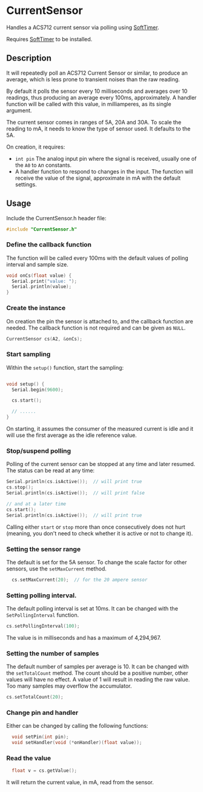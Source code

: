 # CurrentSensor

Handles a ACS712 current sensor via polling using [SoftTimer](https://github.com/prampec/arduino-softtimer).  

Requires [SoftTimer](https://github.com/prampec/arduino-softtimer) to be installed.

## Description

It will repeatedly poll an ACS712 Current Sensor or similar, to produce an average, which is less prone to transient noises than the raw reading.

By default it polls the sensor every 10 milliseconds and averages over 10 readings, thus producing an average every 100ms, approximately.  A handler function will be called with this value, in milliamperes, as its single argument.

The current sensor comes in ranges of 5A, 20A and 30A.  To scale the reading to mA, it needs to know the type of sensor used.  It defaults to the 5A.

On creation, it requires:

* `int pin`  The analog input pin where the signal is received, usually one of the `A0` to `A`*n* constants.
* A handler function to respond to changes in the input. The function will receive the value of the signal, approximate in mA with the default settings.

## Usage

Include the CurrentSensor.h header file:

```C++
#include "CurrentSensor.h"
```

### Define the callback function

The function will be called every 100ms with the default values of polling interval and sample size.

```c++
void onCs(float value) {
  Serial.print("value: ");
  Serial.println(value);
}
```

### Create the instance

On creation the pin the sensor is attached to, and the callback function are needed.  The callback function is not required and can be given as `NULL`.

```c++
CurrentSensor cs(A2, &onCs);
```

### Start sampling

Within the `setup()` function, start the sampling:

```c++

void setup() {
  Serial.begin(9600);

  cs.start();

  // ......
}
```

On starting, it assumes the consumer of the measured current is idle and it will use the first average as the idle reference value.

### Stop/suspend polling

Polling of the current sensor can be stopped at any time and later resumed.  The status can be read at any time:

```c++
Serial.println(cs.isActive());  // will print true
cs.stop();
Serial.println(cs.isActive());  // will print false

// and at a later time
cs.start();
Serial.println(cs.isActive());  // will print true
```

Calling either `start` or `stop` more than once consecutively does not hurt (meaning, you don't need to check whether it is active or not to change it).

### Setting the sensor range

The default is set for the 5A sensor.  To change the scale factor for other sensors, use the `setMaxCurrent` method.

```c++
  cs.setMaxCurrent(20);  // for the 20 ampere sensor
```

### Setting polling interval.

The default polling interval is set at 10ms.  It can be changed with the `SetPollingInterval` function.

```c++
cs.setPollingInterval(100);
```

The value is in milliseconds and has a maximum of 4,294,967.

### Setting the number of samples

The default number of samples per average is 10.  It can be changed with the `setTotalCount` method. The count should be a positive number, other values will have no effect.  A value of 1 will result in reading the raw value.  Too many samples may overflow the accumulator.

```c++
cs.setTotalCount(20);
```

### Change pin and handler

Either can be changed by calling the following functions:

```c++
  void setPin(int pin);
  void setHandler(void (*onHandler)(float value));
```

### Read the value


```c++
  float v = cs.getValue();
```

It will return the current value, in mA, read from the sensor.
